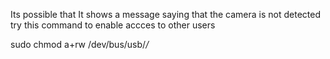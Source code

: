 Its possible that It shows a message saying that the camera is not detected try this command to enable accces to other users


sudo chmod a+rw /dev/bus/usb/*/*

